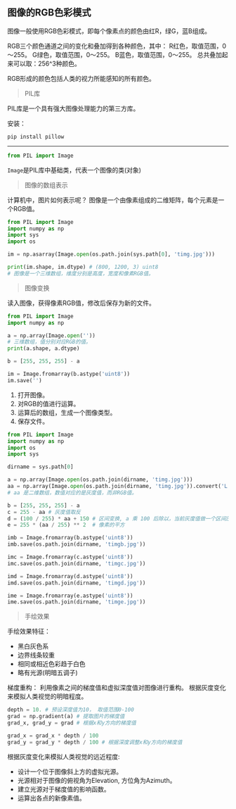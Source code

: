 
## 图像的RGB色彩模式

图像一般使用RGB色彩模式，即每个像素点的颜色由红R，绿G，蓝B组成。

RGB三个颜色通道之间的变化和叠加得到各种颜色，其中：
R红色，取值范围，0～255。
G绿色，取值范围，0～255。
B蓝色，取值范围，0～255。
总共叠加起来可以取：256^3种颜色。

RGB形成的颜色包括人类的视力所能感知的所有颜色。

> PIL库

PIL库是一个具有强大图像处理能力的第三方库。

安装：
```
pip install pillow
```
-----
```python
from PIL import Image
```
`Image`是PIL库中基础类，代表一个图像的类(对象)

> 图像的数组表示

计算机中，图片如何表示呢？
图像是一个由像素组成的二维矩阵，每个元素是一个RGB值。

```python
from PIL import Image
import numpy as np
import sys
import os

im = np.asarray(Image.open(os.path.join(sys.path[0], 'timg.jpg')))

print(im.shape, im.dtype) # (800, 1200, 3) uint8
# 图像是一个三维数组，维度分别是高度，宽度和像素RGB值。
```

> 图像变换

读入图像，获得像素RGB值，修改后保存为新的文件。

```python
from PIL import Image
import numpy as np

a = np.array(Image.open(''))
# 三维数组，值分别对应RGB的值。
print(a.shape, a.dtype)

b = [255, 255, 255] - a

im = Image.fromarray(b.astype('uint8'))
im.save('')
```

1. 打开图像。
2. 对RGB的值进行运算。
3. 运算后的数组，生成一个图像类型。
4. 保存文件。

```python
from PIL import Image
import numpy as np
import os
import sys

dirname = sys.path[0]

a = np.array(Image.open(os.path.join(dirname, 'timg.jpg')))
aa = np.array(Image.open(os.path.join(dirname, 'timg.jpg')).convert('L')) # convert() 将彩色的图片转换为灰度图片。
# aa 是二维数组，数值对应的是灰度值，而非RGB值。

b = [255, 255, 255] - a
c = 255 - aa # 灰度值取反
d = (100 / 255) * aa + 150 # 区间变换, a 乘 100 后除以，当前灰度值做一个区间压缩，再 加上150，扩充区间范围。
e = 255 * (aa / 255) ** 2  # 像素的平方

imb = Image.fromarray(b.astype('uint8'))
imb.save(os.path.join(dirname, 'timgb.jpg'))

imc = Image.fromarray(c.astype('uint8'))
imc.save(os.path.join(dirname, 'timgc.jpg'))

imd = Image.fromarray(d.astype('uint8'))
imd.save(os.path.join(dirname, 'timgd.jpg'))

ime = Image.fromarray(e.astype('uint8'))
ime.save(os.path.join(dirname, 'timge.jpg'))
```

> 手绘效果

手绘效果特征：
- 黑白灰色系
- 边界线条较重
- 相同或相近色彩趋于白色
- 略有光源(明暗五调子)

梯度重构：
利用像素之间的梯度值和虚拟深度值对图像进行重构。
根据灰度变化来模拟人类视觉的明暗程度。

```python
depth = 10. # 预设深度值为10， 取值范围0-100
grad = np.gradient(a) # 提取图片的梯度值
grad_x, grad_y = grad # 根据x和y方向的梯度值

grad_x = grad_x * depth / 100
grad_y = grad_y * depth / 100 # 根据深度调整x和y方向的梯度值
```

根据灰度变化来模拟人类视觉的远近程度:
- 设计一个位于图像斜上方的虚拟光源。
- 光源相对于图像的俯视角为Elevation, 方位角为Azimuth。
- 建立光源对于梯度值的影响函数。
- 运算出各点的新像素值。
